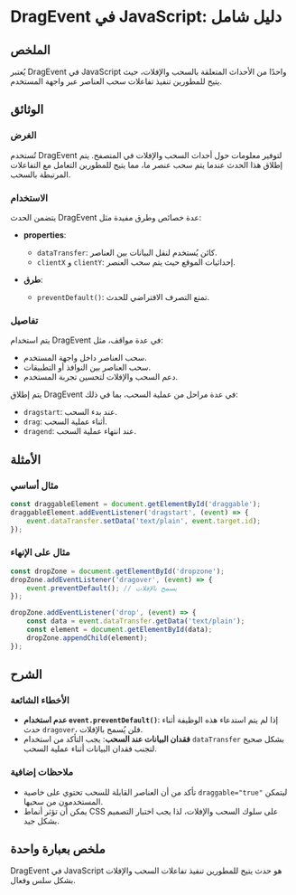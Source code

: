 <!--
Meta Description: # DragEvent في JavaScript: دليل شامل ## الملخص يُعتبر DragEvent في JavaScript واحدًا من الأحداث المتعلقة بالسحب والإفلات، حيث يتيح للمطورين تنفيذ تفاع...
Meta Keywords: السحب, event, dragevent, يتم, javascript
-->

# DragEvent في JavaScript: دليل شامل

## الملخص
يُعتبر DragEvent في JavaScript واحدًا من الأحداث المتعلقة بالسحب والإفلات، حيث يتيح للمطورين تنفيذ تفاعلات سحب العناصر عبر واجهة المستخدم.

## الوثائق
### الغرض
تُستخدم DragEvent لتوفير معلومات حول أحداث السحب والإفلات في المتصفح. يتم إطلاق هذا الحدث عندما يتم سحب عنصر ما، مما يتيح للمطورين التعامل مع التفاعلات المرتبطة بالسحب.

### الاستخدام
يتضمن الحدث DragEvent عدة خصائص وطرق مفيدة مثل:
- **properties**:
  - `dataTransfer`: كائن يُستخدم لنقل البيانات بين العناصر.
  - `clientX` و `clientY`: إحداثيات الموقع حيث يتم سحب العنصر.
  
- **طرق**:
  - `preventDefault()`: تمنع التصرف الافتراضي للحدث.
  
### تفاصيل
يتم استخدام DragEvent في عدة مواقف، مثل:
- سحب العناصر داخل واجهة المستخدم.
- سحب العناصر بين النوافذ أو التطبيقات.
- دعم السحب والإفلات لتحسين تجربة المستخدم.

يتم إطلاق DragEvent في عدة مراحل من عملية السحب، بما في ذلك:
- `dragstart`: عند بدء السحب.
- `drag`: أثناء عملية السحب.
- `dragend`: عند انتهاء عملية السحب.

## الأمثلة
### مثال أساسي
```javascript
const draggableElement = document.getElementById('draggable');
draggableElement.addEventListener('dragstart', (event) => {
    event.dataTransfer.setData('text/plain', event.target.id);
});
```

### مثال على الإنهاء
```javascript
const dropZone = document.getElementById('dropzone');
dropZone.addEventListener('dragover', (event) => {
    event.preventDefault(); // يسمح بالإفلات
});

dropZone.addEventListener('drop', (event) => {
    const data = event.dataTransfer.getData('text/plain');
    const element = document.getElementById(data);
    dropZone.appendChild(element);
});
```

## الشرح
### الأخطاء الشائعة
- **عدم استخدام `event.preventDefault()`**: إذا لم يتم استدعاء هذه الوظيفة أثناء حدث `dragover`، فلن يُسمح بالإفلات.
- **فقدان البيانات عند السحب**: يجب التأكد من استخدام `dataTransfer` بشكل صحيح لتجنب فقدان البيانات أثناء عملية السحب.

### ملاحظات إضافية
- تأكد من أن العناصر القابلة للسحب تحتوي على خاصية `draggable="true"` ليتمكن المستخدمون من سحبها.
- يمكن أن تؤثر أنماط CSS على سلوك السحب والإفلات، لذا يجب اختبار التصميم بشكل جيد.

## ملخص بعبارة واحدة
DragEvent في JavaScript هو حدث يتيح للمطورين تنفيذ تفاعلات السحب والإفلات بشكل سلس وفعال.